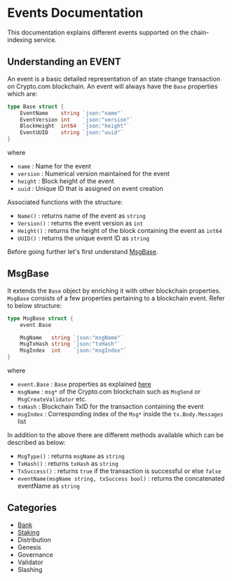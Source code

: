 # Events Documentation
This documentation explains different events supported on the chain-indexing service.

## Understanding an EVENT
 An event is a basic detailed representation of an state change transaction on Crypto.com blockchain. An event will always have the `Base` properties which are:
```go
type Base struct {
	EventName    string `json:"name"`
	EventVersion int    `json:"version"`
	BlockHeight  int64  `json:"height"`
	EventUUID    string `json:"uuid"`
}
```
where  
* `name` : Name for the event  
* `version` : Numerical version maintained for the event  
* `height` : Block height of the event  
* `uuid` : Unique ID that is assigned on event creation  

Associated functions with the structure:  
* `Name()` : returns name of the event as `string`  
* `Version()` : returns the event version as `int`  
* `Height()` : returns the height of the block containing the event as `int64`
* `UUID()` : returns the unique event ID as `string`  

Before going further let's first understand [MsgBase](./README.md#MsgBase).

## MsgBase
It extends the `Base` object by enriching it with other blockchain properties. `MsgBase` consists of a few properties pertaining to a blockchain event. Refer to below structure:

```go
type MsgBase struct {
	event.Base

	MsgName   string `json:"msgName"`
	MsgTxHash string `json:"txHash"`
	MsgIndex  int    `json:"msgIndex"`
}
```
where  
* `event.Base` : `Base` properties as explained [here](./README.md#Understanding-an-EVENT)  
* `msgName` : `msg*` of the Crypto.com blockchain such as `MsgSend` or `MsgCreateValidator` etc.  
* `txHash` : Blockchain TxID for the transaction containing the event  
* `msgIndex` : Corresponding index of the `Msg*` inside the `tx.Body.Messages` list  

In addition to the above there are different methods available which can be described as below:  
* `MsgType()` : returns `msgName` as `string`  
* `TxHash()` : returns `txHash` as `string`  
* `TxSuccess()` : returns `true` if the transaction is successful or else `false`  
* `eventName(msgName string, txSuccess bool)` : returns the concatenated eventName as `string`  


## Categories
- [Bank](./bank)
- [Staking](./staking)
- Distribution
- Genesis
- Governance
- Validator
- Slashing